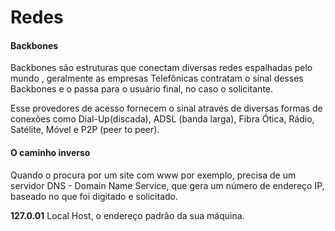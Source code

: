 # Redes

#### Backbones

 Backbones são estruturas que conectam diversas redes espalhadas pelo mundo , geralmente as empresas Telefônicas contratam o sinal desses Backbones e o passa para o usuário final, no caso o solicitante. 

 Esse provedores de acesso fornecem o sinal através de diversas formas de conexões como Dial-Up(discada), ADSL (banda larga), Fibra Ótica, Rádio, Satélite, Móvel e P2P (peer to peer).

#### O caminho inverso

 Quando o procura por um site com www por exemplo, precisa de um servidor DNS - Domain Name Service, que gera um número de endereço IP, baseado no que foi digitado e solicitado. 

**127.0.01** Local Host, o endereço padrão da sua máquina.

 